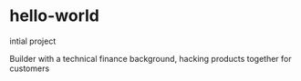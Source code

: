 # hello-world
intial project

Builder with a technical finance background, hacking products together for customers
